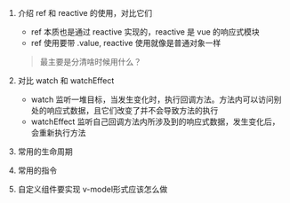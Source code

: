 1. 介绍 ref 和 reactive 的使用，对比它们

   - ref 本质也是通过 reactive 实现的，reactive 是 vue 的响应式模块
   - ref 使用要带 .value, reactive 使用就像是普通对象一样

   > 最主要是分清啥时候用什么？

2. 对比 watch 和 watchEffect

   * watch 监听一堆目标，当发生变化时，执行回调方法。方法内可以访问别处的响应式数据，且它们改变了并不会导致方法的执行
   * watchEffect 监听自己回调方法内所涉及到的响应式数据，发生变化后，会重新执行方法

3. 常用的生命周期

4. 常用的指令

5. 自定义组件要实现 v-model形式应该怎么做



